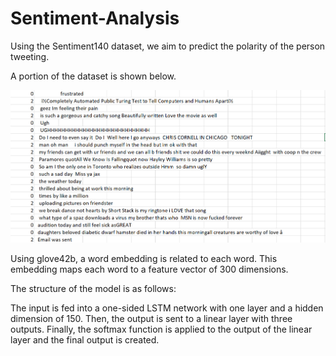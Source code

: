 # Sentiment-Analysis

Using the Sentiment140 dataset, we aim to predict the polarity of the person tweeting.

A portion of the dataset is shown below.

![My Image](https://github.com/atiyeh2016/Sentiment-Analysis/blob/main/Sentiment%20Analysis/Part_of_Dataset.png)

Using glove42b, a word embedding is related to each word. This embedding maps each word to a feature vector of 300 dimensions.

The structure of the model is as follows:

The input is fed into a one-sided LSTM network with one layer and a hidden dimension of 150. Then, the output is sent to a linear layer with three outputs. Finally, the softmax function is applied to the output of the linear layer and the final output is created.


